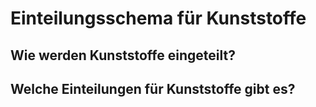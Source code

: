 # Einteilungsschema für Kunststoffe

## Wie werden Kunststoffe eingeteilt?

## Welche Einteilungen für Kunststoffe gibt es?

